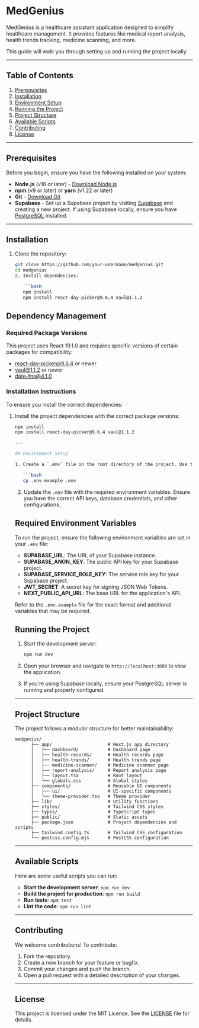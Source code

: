 # MedGenius

MedGenius is a healthcare assistant application designed to simplify healthcare management. It provides features like medical report analysis, health trends tracking, medicine scanning, and more.

This guide will walk you through setting up and running the project locally.

---

## Table of Contents

1. [Prerequisites](#prerequisites)
2. [Installation](#installation)
3. [Environment Setup](#environment-setup)
4. [Running the Project](#running-the-project)
5. [Project Structure](#project-structure)
6. [Available Scripts](#available-scripts)
7. [Contributing](#contributing)
8. [License](#license)

---

## Prerequisites

Before you begin, ensure you have the following installed on your system:

- **Node.js** (v18 or later) - [Download Node.js](https://nodejs.org/)
- **npm** (v9 or later) or **yarn** (v1.22 or later)
- **Git** - [Download Git](https://git-scm.com/)
- **Supabase** - Set up a Supabase project by visiting [Supabase](https://supabase.com/) and creating a new project. If using Supabase locally, ensure you have [PostgreSQL](https://www.postgresql.org/) installed.

---

## Installation

1. Clone the repository:

   ```bash
   git clone https://github.com/your-username/medgenius.git
   cd medgenius
   2. Install dependencies:

      ```bash
      npm install
      npm install react-day-picker@9.6.4 vaul@1.1.2
      ```
## Dependency Management

### Required Package Versions

This project uses React 19.1.0 and requires specific versions of certain packages for compatibility:

- react-day-picker@9.6.4 or newer
- vaul@1.1.2 or newer
- date-fns@4.1.0

### Installation Instructions

To ensure you install the correct dependencies:

1. Install the project dependencies with the correct package versions:
   ```bash
   npm install
   npm install react-day-picker@9.6.4 vaul@1.1.2      

   ---

   ## Environment Setup

   1. Create a `.env` file in the root directory of the project. Use the `.env.example` file as a reference:

      ```bash
      cp .env.example .env
      ```

   2. Update the `.env` file with the required environment variables. Ensure you have the correct API keys, database credentials, and other configurations.

   ## Required Environment Variables

   To run the project, ensure the following environment variables are set in your `.env` file:

   - **SUPABASE_URL**: The URL of your Supabase instance.
   - **SUPABASE_ANON_KEY**: The public API key for your Supabase project.
   - **SUPABASE_SERVICE_ROLE_KEY**: The service role key for your Supabase project.
   - **JWT_SECRET**: A secret key for signing JSON Web Tokens.
   - **NEXT_PUBLIC_API_URL**: The base URL for the application's API.

   Refer to the `.env.example` file for the exact format and additional variables that may be required.

   ## Running the Project

   1. Start the development server:

      ```bash
      npm run dev
      ```

   2. Open your browser and navigate to `http://localhost:3000` to view the application.

   3. If you're using Supabase locally, ensure your PostgreSQL server is running and properly configured.

   ---

   ## Project Structure

   The project follows a modular structure for better maintainability:

   ```
   medgenius/
         ├── app/                     # Next.js app directory
         │   ├── dashboard/           # Dashboard page
         │   ├── health-records/      # Health records page
         │   ├── health-trends/       # Health trends page
         │   ├── medicine-scanner/    # Medicine scanner page
         │   ├── report-analysis/     # Report analysis page
         │   ├── layout.tsx           # Root layout
         │   └── globals.css          # Global styles
         ├── components/              # Reusable UI components
         │   ├── ui/                  # UI-specific components
         │   └── theme-provider.tsx   # Theme provider
         ├── lib/                     # Utility functions
         ├── styles/                  # Tailwind CSS styles
         ├── types/                   # TypeScript types
         ├── public/                  # Static assets
         ├── package.json             # Project dependencies and scripts
         ├── tailwind.config.ts       # Tailwind CSS configuration
         └── postcss.config.mjs       # PostCSS configuration
   ```

   ---

   ## Available Scripts

   Here are some useful scripts you can run:

   - **Start the development server**: `npm run dev`
   - **Build the project for production**: `npm run build`
   - **Run tests**: `npm test`
   - **Lint the code**: `npm run lint`

   ---

   ## Contributing

   We welcome contributions! To contribute:

   1. Fork the repository.
   2. Create a new branch for your feature or bugfix.
   3. Commit your changes and push the branch.
   4. Open a pull request with a detailed description of your changes.

   ---

   ## License

   This project is licensed under the MIT License. See the [LICENSE](LICENSE) file for details.
